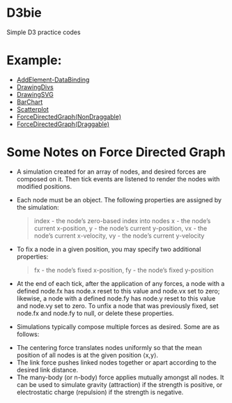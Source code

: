# D3bie

Simple D3 practice codes


# Example:

- [AddElement-DataBinding](https://hasanmansur.github.io/D3bie/AddElement-DataBinding.html)
- [DrawingDivs](https://hasanmansur.github.io/D3bie/DrawingDivs.html)
- [DrawingSVG](https://hasanmansur.github.io/D3bie/DrawingSVG.html)
- [BarChart](https://hasanmansur.github.io/D3bie/BarChart.html)
- [Scatterplot](https://hasanmansur.github.io/D3bie/Scatterplot.html)
- [ForceDirectedGraph(NonDraggable)](https://hasanmansur.github.io/D3bie/ForceDirectedGraphNonDraggable.html)
- [ForceDirectedGraph(Draggable)](https://hasanmansur.github.io/D3bie/ForceDirectedGraphDraggable.html)

# Some Notes on Force Directed Graph

* A simulation created for an array of nodes, and desired forces are composed on it. Then tick events are listened to render the nodes with modified positions.

* Each node must be an object. The following properties are assigned by the simulation:
  > index - the node’s zero-based index into nodes
  > x - the node’s current x-position,
  > y - the node’s current y-position,
  > vx - the node’s current x-velocity,
  > vy - the node’s current y-velocity

* To fix a node in a given position, you may specify two additional properties:
  > fx - the node’s fixed x-position,
  > fy - the node’s fixed y-position

* At the end of each tick, after the application of any forces, a node with a defined node.fx has node.x reset to this value and node.vx set to zero; likewise, a node with a defined node.fy has node.y reset to this value and node.vy set to zero. To unfix a node that was previously fixed, set node.fx and node.fy to null, or delete these properties.

* Simulations typically compose multiple forces as desired. Some are as follows:
- The centering force translates nodes uniformly so that the mean position of all nodes is at the given position ⟨x,y⟩.
- The link force pushes linked nodes together or apart according to the desired link distance.
- The many-body (or n-body) force applies mutually amongst all nodes. It can be used to simulate gravity (attraction) if the strength is positive, or electrostatic charge (repulsion) if the strength is negative. 
